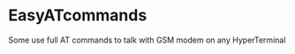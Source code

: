 EasyATcommands
==============

Some use full AT commands to talk with GSM modem on any HyperTerminal
